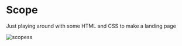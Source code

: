 # Scope

Just playing around with some HTML and CSS to make a landing page

![scopess](https://user-images.githubusercontent.com/44735336/100017015-90c6cc00-2dda-11eb-8359-47ec0064da23.png)
